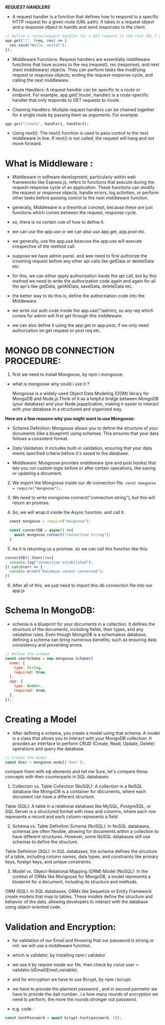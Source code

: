 **_REQUEST HANDLERS_**

- A request handler is a function that defines how to respond to a specific HTTP request for a given route (URL path). It takes in a request object and a response object to handle and send responses to the client.

```javascript
// Define a route/request handler for a GET request to the root URL ('/')
app.get("/", (req, res) => {
  res.send("Hello, world!");
});
```

- Middleware Functions: Request handlers are essentially middleware functions that have access to the req (request), res (response), and next (next middleware) objects. They can perform tasks like modifying request or response objects, ending the request-response cycle, and calling the next middleware.

- Route Handlers: A request handler can be specific to a route or endpoint. For example, app.get('/route', handler) is a route-specific handler that only responds to GET requests to /route.

- Chaining Handlers: Multiple request handlers can be chained together for a single route by passing them as arguments. For example:

```javascript
app.get("/route", handler1, handler2);
```

- Using next(): The next() function is used to pass control to the next middleware in line. If next() is not called, the request will hang and not move forward.

# What is Middleware :

- Middleware in software development, particularly within web frameworks like Express.js, refers to functions that execute during the request-response cycle of an application. These functions can modify the request or response objects, handle errors, log activities, or perform other tasks before passing control to the next middleware function.

- generally, Middleware is a theoritical concept, because these are just functions which comes between the request, response cycle.

- so, there is no certain rule of how to define it.
- we can use the app.use or we can also use app.get, app.post etc.
- we generally, use the app.use beacuse the app.use will execute irrespective of the method call.
- suppose we have admin panel, and wee need to first authorize the icnoming request before any other api calls like getData or deleteData etc.
- for this, we can either apply authorization inside the api call, but by this method we need to write the authorization code again and again for all the api's like getData, getAllData, saveData, deleteData etc.
- the better way to do this is, define the authorziation code into the Middleware.
- we write out auth code inside the app.use("/admin), so any req which comes for admin will first get through this middleware.
- we can also define it using the app.get or app.post, if we only need authorzation on get request or post req etc.

# MONGO DB CONNECTION PROCEDURE:

1. first we need to install Mongoose, by npm i mongoose.

- what is mongoose why sould i use it ?

  Mongoose is a widely-used Object Data Modeling (ODM) library for MongoDB and Node.js.Think of it as a helpful bridge between MongoDB (your database) and your Node.jsapplication, making it easier to interact with your database in a structured and organized way.

**Here are a few reasons why you might want to use Mongoose:**

- Schema Definition: Mongoose allows you to define the structure of your documents (like a blueprint) using schemas. This ensures that your data follows a consistent format.

- Data Validation: It includes built-in validation, ensuring that your data meets specified criteria before it's saved to the database.

- Middleware: Mongoose provides middleware (pre and post hooks) that lets you run custom logic before or after certain operations, like saving or updating a document.

2. We import the Mongoose inside our db connection file. `const mongoose = require("mongoose");`.

3. We need to write mongoose.connect("connection string"), but this will return an promise.

4. So, we will wrap it inside the Async function. and call it.

```Javascript
  const mongoose = require("mongoose");

  const connectDB = async() =>{
    await mongoose.connect("connection string");
  }
```

5. As it is returning us a promise. so we can call this function like this:

```Javascript
connectDB().then(()=>{
  console.log("connection established");
}).catch(err => {
  console.error("Database cannot connected");
})
```

6. After all of this. we just need to import this db connection file into our app.js

# Schema In MongoDB:

- schema is a blueprint for your documents in a collection. It defines the structure of the documents, including fields, their types, and any validation rules. Even though MongoDB is a schemaless database, defining a schema can bring numerous benefits, such as ensuring data consistency and preventing errors.

```Javascript
// Define the schema
const userSchema = new mongoose.Schema({
  name: {
    type: String,
    required: true,
  },
  age: {
    type: Number,
    required: true,
  },
});
```

# Creating a Model

- After defining a schema, you create a model using that schema. A model is a class that allows you to interact with your MongoDB collection. It provides an interface to perform CRUD (Create, Read, Update, Delete) operations and query the database.

```Javascript
// Create the model
const User = mongoose.model('User');
```

compare them with sql elements and tell me
Sure, let's compare these concepts with their counterparts in SQL databases:

1. Collection vs. Table
   Collection (NoSQL): A collection in a NoSQL database like MongoDB is a container for documents, where each document can have a different structure.

Table (SQL): A table in a relational database like MySQL, PostgreSQL, or SQL Server is a structured format with rows and columns, where each row represents a record and each column represents a field.

2. Schema vs. Table Definition
   Schema (NoSQL): In NoSQL databases, schemas are often flexible, allowing for documents within a collection to have different structures. However, some NoSQL databases still use schemas to define the structure.

Table Definition (SQL): In SQL databases, the schema defines the structure of a table, including column names, data types, and constraints like primary keys, foreign keys, and unique constraints.

3. Model vs. Object-Relational Mapping (ORM)
   Model (NoSQL): In the context of ORMs like Mongoose for MongoDB, a model represents a blueprint for a document, including its structure and methods.

ORM (SQL): In SQL databases, ORMs like Sequelize or Entity Framework create models that map to tables. These models define the structure and behavior of the data, allowing developers to interact with the database using object-oriented code.

# Validation and Encryption:

- for validation of our Email and Knowing that our password is strong or not. we will use a middleware function.
- which is validator, by installing npm i validator
- we use it by require inside our file, then check by const user = validator.isEmail(Email_variable);

- and for encryption we have to use Bcrypt, by npm i bcrypt.
- we have to provide the plaintext password , and in second parmeter we have to provide the dalt number.
  .i.e how many rounds of encryption we need to perform, the more the rounds stronger out password.
- e.g. code :

```Javascript
const hashPassword = await bcrypt.hash(password, 10);
```
